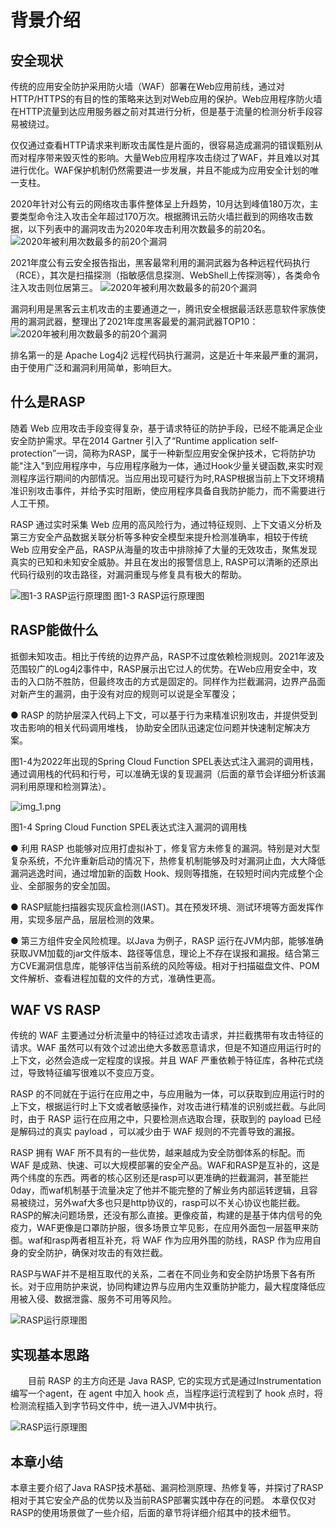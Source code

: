 # 背景介绍

##  安全现状
传统的应用安全防护采用防火墙（WAF）部署在Web应用前线，通过对HTTP/HTTPS的有目的性的策略来达到对Web应用的保护。Web应用程序防火墙在HTTP流量到达应用服务器之前对其进行分析，但是基于流量的检测分析手段容易被绕过。

仅仅通过查看HTTP请求来判断攻击属性是片面的，很容易造成漏洞的错误甄别从而对程序带来毁灭性的影响。大量Web应用程序攻击绕过了WAF，并且难以对其进行优化。WAF保护机制仍然需要进一步发展，并且不能成为应用安全计划的唯一支柱。

2020年针对公有云的网络攻击事件整体呈上升趋势，10月达到峰值180万次，主要类型命令注入攻击全年超过170万次。根据腾讯云防火墙拦截到的网络攻击数据，以下列表中的漏洞攻击为2020年攻击利用次数最多的前20名。
![2020年被利用次数最多的前20个漏洞](./background/top20.png)


2021年度公有云安全报告指出，黑客最常利用的漏洞武器为各种远程代码执行（RCE），其次是扫描探测（指敏感信息探测、WebShell上传探测等），各类命令注入攻击则位居第三。
![2020年被利用次数最多的前20个漏洞](./background/2021-attack-type-top6.png)


漏洞利用是黑客云主机攻击的主要通道之一，腾讯安全根据最活跃恶意软件家族使用的漏洞武器，整理出了2021年度黑客最爱的漏洞武器TOP10：
![2020年被利用次数最多的前20个漏洞](./background/2021-attack-cve-top10.png)


排名第一的是 Apache Log4j2 远程代码执行漏洞，这是近十年来最严重的漏洞，由于使用广泛和漏洞利用简单，影响巨大。
## 什么是RASP

随着 Web 应用攻击手段变得复杂，基于请求特征的防护手段，已经不能满足企业安全防护需求。早在2014 Gartner 引入了“Runtime application self-protection”一词，简称为RASP，属于一种新型应用安全保护技术，它将防护功能"注入"到应用程序中，与应用程序融为一体，通过Hook少量关键函数,来实时观测程序运行期间的内部情况。当应用出现可疑行为时,RASP根据当前上下文环境精准识别攻击事件，并给予实时阻断，使应用程序具备自我防护能力，而不需要进行人工干预。

RASP 通过实时采集 Web 应用的高风险行为，通过特征规则、上下文语义分析及第三方安全产品数据关联分析等多种安全模型来提升检测准确率，相较于传统 Web 应用安全产品，RASP从海量的攻击中排除掉了大量的无效攻击，聚焦发现真实的已知和未知安全威胁。并且在发出的报警信息上, RASP可以清晰的还原出代码行级别的攻击路径，对漏洞重现与修复具有极大的帮助。

![图1-3 RASP运行原理图](./background/rasp_runtime.png)
图1-3 RASP运行原理图

## RASP能做什么

抵御未知攻击。相比于传统的边界产品，RASP不过度依赖检测规则。2021年波及范围较广的Log4j2事件中，RASP展示出它过人的优势。在Web应用安全中，攻击的入口防不胜防，但最终攻击的方式是固定的。同样作为拦截漏洞，边界产品面对新产生的漏洞，由于没有对应的规则可以说是全军覆没；

● RASP 的防护层深入代码上下文，可以基于行为来精准识别攻击，并提供受到攻击影响的相关代码调用堆栈， 协助安全团队迅速定位问题并快速制定解决方案。

图1-4为2022年出现的Spring Cloud Function SPEL表达式注入漏洞的调用栈，通过调用栈的代码和行号，可以准确无误的复现漏洞（后面的章节会详细分析该漏洞利用原理和检测算法）。

![img_1.png](./background/Spring-Cloud-Function-SPEL-stack.png)

图1-4 Spring Cloud Function SPEL表达式注入漏洞的调用栈

● 利用 RASP 也能够对应用打虚拟补丁，修复官方未修复的漏洞。特别是对大型复杂系统，不允许重新启动的情况下，热修复机制能够及时对漏洞止血，大大降低漏洞逃逸时间，通过增加新的函数 Hook、规则等措施，在较短时间内完成整个企业、全部服务的安全加固。

● RASP赋能扫描器实现灰盒检测(IAST)。其在预发环境、测试环境等方面发挥作用，实现多层产品，层层检测的效果。

● 第三方组件安全风险梳理。以Java 为例子，RASP 运行在JVM内部，能够准确获取JVM加载的jar文件版本、路径等信息，理论上不存在误报和漏报。结合第三方CVE漏洞信息库，能够评估当前系统的风险等级。相对于扫描磁盘文件、POM文件解析、查看进程加载的文件的方式，准确性更高。

## WAF VS RASP


传统的 WAF 主要通过分析流量中的特征过滤攻击请求，并拦截携带有攻击特征的请求。WAF
虽然可以有效个过滤出绝大多数恶意请求，但是不知道应用运行时的上下文，必然会造成一定程度的误报。并且 WAF 严重依赖于特征库，各种花式绕过，导致特征编写很难以不变应万变。

RASP 的不同就在于运行在应用之中，与应用融为一体，可以获取到应用运行时的上下文，根据运行时上下文或者敏感操作，对攻击进行精准的识别或拦截。与此同时，由于 RASP 运行在应用之中，只要检测点选取合理，获取到的 payload 已经是解码过的真实 payload ，可以减少由于 WAF
规则的不完善导致的漏报。

RASP 拥有 WAF 所不具有的一些优势，越来越成为安全防御体系的标配。而 WAF 是成熟、快速、可以大规模部署的安全产品。WAF和RASP是互补的，这是两个纬度的东西。两者的核心区别还是rasp可以更准确的拦截漏洞，甚至能拦0day，而waf机制基于流量决定了他并不能完整的了解业务内部运转逻辑，且容易被绕过，另外waf大多也只是http协议的，rasp可以不关心协议也能拦截。RASP的解决问题场景，还没有那么直接。更像疫苗，构建的是基于体内信号的免疫力，WAF更像是口罩防护服，很多场景立竿见影，在应用外面包一层盔甲来防御。waf和rasp两者相互补充，将 WAF 作为应用外围的防线，RASP 作为应用自身的安全防护，确保对攻击的有效拦截。

RASP与WAF并不是相互取代的关系，二者在不同业务和安全防护场景下各有所长。对于应用防护来说，协同构建边界与应用内生双重防护能力，最大程度降低应用被入侵、数据泄露、服务不可用等风险。

![RASP运行原理图](./background/rasp_waf.png)

## 实现基本思路
&emsp;&emsp;目前 RASP 的主方向还是 Java RASP, 它的实现方式是通过Instrumentation编写一个agent，在 agent 中加入 hook 点，当程序运行流程到了 hook 点时，将检测流程插入到字节码文件中，统一进入JVM中执行。

![RASP运行原理图](./background/rasp_activity.png)


## 本章小结

本章主要介绍了Java RASP技术基础、漏洞检测原理、热修复等，并探讨了RASP相对于其它安全产品的优势以及当前RASP部署实践中存在的问题。
本章仅仅对RASP的使用场景做了一些介绍，后面的章节将详细介绍其中的技术细节。

